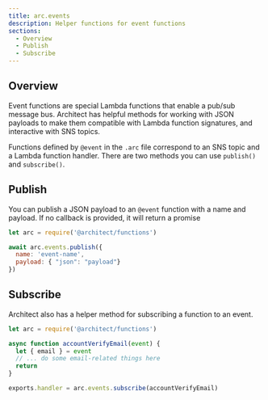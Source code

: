 ```yaml
---
title: arc.events
description: Helper functions for event functions
sections:
  - Overview
  - Publish
  - Subscribe
---
```


## Overview

Event functions are special Lambda functions that enable a pub/sub message bus. Architect has helpful methods for working with JSON payloads to make them compatible with Lambda function signatures, and interactive with SNS topics.

Functions defined by `@event` in the `.arc` file correspond to an SNS topic and a Lambda function handler. There are two methods you can use `publish()` and `subscribe()`.

## Publish

You can publish a JSON payload to an `@event` function with a name and payload. If no callback is provided, it will return a promise

```js
let arc = require('@architect/functions')

await arc.events.publish({
  name: 'event-name',
  payload: { "json": "payload"}
})
```


## Subscribe

Architect also has a helper method for subscribing a function to an event. 

```js
let arc = require('@architect/functions')

async function accountVerifyEmail(event) {
  let { email } = event
  // ... do some email-related things here
  return
}

exports.handler = arc.events.subscribe(accountVerifyEmail)
```

